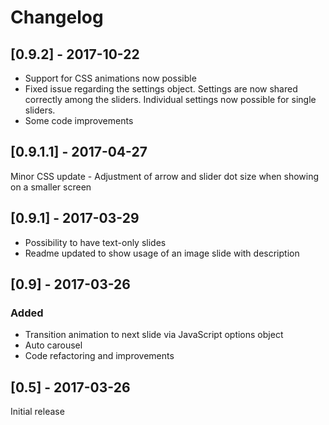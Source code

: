 # Changelog

## [0.9.2] - 2017-10-22
- Support for CSS animations now possible
- Fixed issue regarding the settings object. Settings are now shared correctly among the sliders.
Individual settings now possible for single sliders.
- Some code improvements

## [0.9.1.1] - 2017-04-27
Minor CSS update - Adjustment of arrow and slider dot size when
showing on a smaller screen

## [0.9.1] - 2017-03-29
- Possibility to have text-only slides
- Readme updated to show usage of an image slide with description

## [0.9] - 2017-03-26

### Added
- Transition animation to next slide via JavaScript options object
- Auto carousel
- Code refactoring and improvements

## [0.5] - 2017-03-26
Initial release